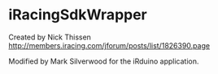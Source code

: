 iRacingSdkWrapper
=================

Created by Nick Thissen
http://members.iracing.com/jforum/posts/list/1826390.page

Modified by Mark Silverwood for the iRduino application.
